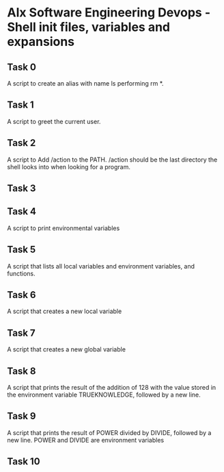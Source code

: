 # Alx Software Engineering Devops - Shell init files, variables and expansions

## Task 0
A script to create an alias with name ls performing rm *.

## Task 1
A script to greet the current user.

## Task 2
A script to Add /action to the PATH. /action should be the last directory the shell looks into when looking for a program.

## Task 3


## Task 4
A script to print environmental variables

## Task 5
A script that lists all local variables and environment variables, and functions.

## Task 6
A script that creates a new local variable

## Task 7
A script that creates a new global variable

## Task 8
A script that prints the result of the addition of 128 with the value stored in the environment variable TRUEKNOWLEDGE, followed by a new line.

## Task 9
A script that prints the result of POWER divided by DIVIDE, followed by a new line.
	POWER and DIVIDE are environment variables

## Task 10

